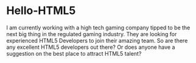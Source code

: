 Hello-HTML5
===========

I am currently working with a high tech gaming company tipped to be the next big thing in the regulated gaming industry. They are looking for experienced HTML5 Developers to join their amazing team. So are there any excellent HTML5 developers out there? Or does anyone have a suggestion on the best place to attract HTML5 talent?
